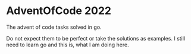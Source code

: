 # AdventOfCode 2022

The advent of code tasks solved in go.

Do not expect them to be perfect or take the solutions as examples.
I still need to learn go and this is, what I am doing here.
